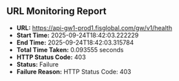 ## URL Monitoring Report

- **URL:** https://api-gw1-prod1.fisglobal.com/gw/v1/health
- **Start Time:** 2025-09-24T18:42:03.222229
- **End Time:** 2025-09-24T18:42:03.315784
- **Total Time Taken:** 0.093555 seconds
- **HTTP Status Code:** 403
- **Status:** Failure
- **Failure Reason:** HTTP Status Code: 403
